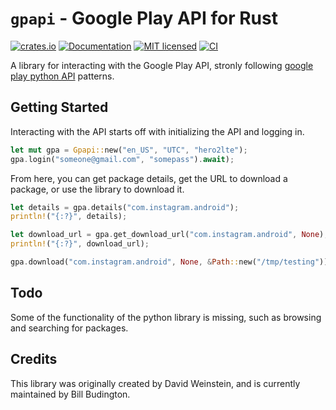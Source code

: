 # `gpapi` - Google Play API for Rust

[![crates.io](https://img.shields.io/crates/v/gpapi.svg)](https://crates.io/crates/gpapi)
[![Documentation](https://docs.rs/gpapi/badge.svg)](https://docs.rs/gpapi)
[![MIT licensed](https://img.shields.io/crates/l/gpapi.svg)](./LICENSE)
[![CI](https://github.com/Hainish/rs-google-play/actions/workflows/ci.yml/badge.svg)](https://github.com/Hainish/rs-google-play/actions/workflows/ci.yml)

A library for interacting with the Google Play API, stronly following [google play python API](https://github.com/NoMore201/googleplay-api.git) patterns.

## Getting Started

Interacting with the API starts off with initializing the API and logging in.

```rust
let mut gpa = Gpapi::new("en_US", "UTC", "hero2lte");
gpa.login("someone@gmail.com", "somepass").await);
```

From here, you can get package details, get the URL to download a package, or use the library to download it.

```rust
let details = gpa.details("com.instagram.android");
println!("{:?}", details);

let download_url = gpa.get_download_url("com.instagram.android", None);
println!("{:?}", download_url);

gpa.download("com.instagram.android", None, &Path::new("/tmp/testing")).await;
```

## Todo

Some of the functionality of the python library is missing, such as browsing and searching for packages.

## Credits

This library was originally created by David Weinstein, and is currently maintained by Bill Budington.
